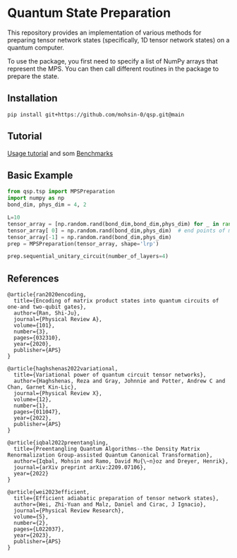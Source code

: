 # Quantum State Preparation

This repository provides an implementation of various methods for preparing tensor network states (specifically, 1D tensor network states) on a quantum computer. 

To use the package, you first need to specify a list of NumPy arrays that represent the MPS. You can then 
call different routines in the package to prepare the state.

## Installation
```
pip install git+https://github.com/mohsin-0/qsp.git@main
```

## Tutorial
[Usage tutorial](https://github.com/mohsin-0/qsp/blob/main/examples/state_prep_examples.ipynb) and som [Benchmarks](https://github.com/mohsin-0/qsp/blob/main/examples/benchmarks.ipynb)


## Basic Example

```python
from qsp.tsp import MPSPreparation
import numpy as np
bond_dim, phys_dim = 4, 2

L=10
tensor_array = [np.random.rand(bond_dim,bond_dim,phys_dim) for _ in range(L)]
tensor_array[ 0] = np.random.rand(bond_dim,phys_dim)  # end points of mps
tensor_array[-1] = np.random.rand(bond_dim,phys_dim)
prep = MPSPreparation(tensor_array, shape='lrp')

prep.sequential_unitary_circuit(number_of_layers=4)
```

## References

```
@article{ran2020encoding,
  title={Encoding of matrix product states into quantum circuits of one-and two-qubit gates},
  author={Ran, Shi-Ju},
  journal={Physical Review A},
  volume={101},
  number={3},
  pages={032310},
  year={2020},
  publisher={APS}
}

@article{haghshenas2022variational,
  title={Variational power of quantum circuit tensor networks},
  author={Haghshenas, Reza and Gray, Johnnie and Potter, Andrew C and Chan, Garnet Kin-Lic},
  journal={Physical Review X},
  volume={12},
  number={1},
  pages={011047},
  year={2022},
  publisher={APS}
}

@article{iqbal2022preentangling,
  title={Preentangling Quantum Algorithms--the Density Matrix Renormalization Group-assisted Quantum Canonical Transformation},
  author={Iqbal, Mohsin and Ramo, David Mu{\~n}oz and Dreyer, Henrik},
  journal={arXiv preprint arXiv:2209.07106},
  year={2022}
}

@article{wei2023efficient,
  title={Efficient adiabatic preparation of tensor network states},
  author={Wei, Zhi-Yuan and Malz, Daniel and Cirac, J Ignacio},
  journal={Physical Review Research},
  volume={5},
  number={2},
  pages={L022037},
  year={2023},
  publisher={APS}
}

```

